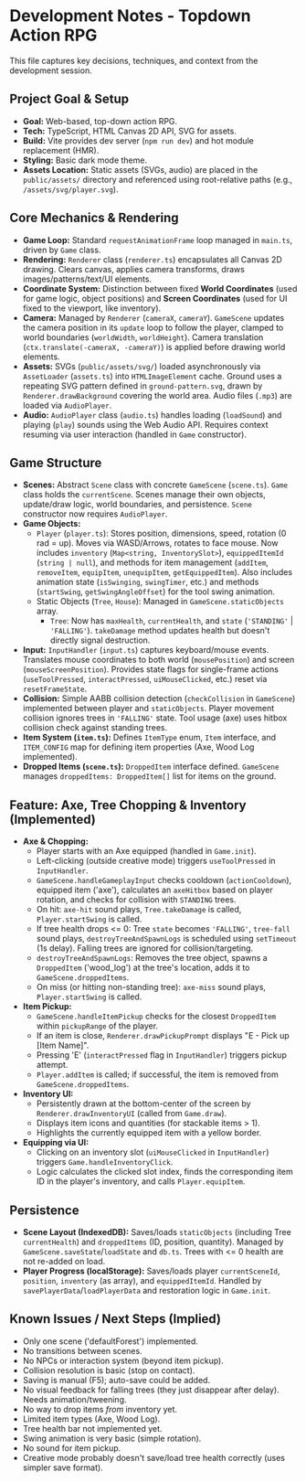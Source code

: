 # Development Notes - Topdown Action RPG

This file captures key decisions, techniques, and context from the development session.

## Project Goal & Setup

*   **Goal:** Web-based, top-down action RPG.
*   **Tech:** TypeScript, HTML Canvas 2D API, SVG for assets.
*   **Build:** Vite provides dev server (`npm run dev`) and hot module replacement (HMR).
*   **Styling:** Basic dark mode theme.
*   **Assets Location:** Static assets (SVGs, audio) are placed in the `public/assets/` directory and referenced using root-relative paths (e.g., `/assets/svg/player.svg`).

## Core Mechanics & Rendering

*   **Game Loop:** Standard `requestAnimationFrame` loop managed in `main.ts`, driven by `Game` class.
*   **Rendering:** `Renderer` class (`renderer.ts`) encapsulates all Canvas 2D drawing. Clears canvas, applies camera transforms, draws images/patterns/text/UI elements.
*   **Coordinate System:** Distinction between fixed **World Coordinates** (used for game logic, object positions) and **Screen Coordinates** (used for UI fixed to the viewport, like inventory).
*   **Camera:** Managed by `Renderer` (`cameraX`, `cameraY`). `GameScene` updates the camera position in its `update` loop to follow the player, clamped to world boundaries (`worldWidth`, `worldHeight`). Camera translation (`ctx.translate(-cameraX, -cameraY)`) is applied before drawing world elements.
*   **Assets:** SVGs (`public/assets/svg/`) loaded asynchronously via `AssetLoader` (`assets.ts`) into `HTMLImageElement` cache. Ground uses a repeating SVG pattern defined in `ground-pattern.svg`, drawn by `Renderer.drawBackground` covering the world area. Audio files (`.mp3`) are loaded via `AudioPlayer`.
*   **Audio:** `AudioPlayer` class (`audio.ts`) handles loading (`loadSound`) and playing (`play`) sounds using the Web Audio API. Requires context resuming via user interaction (handled in `Game` constructor).

## Game Structure

*   **Scenes:** Abstract `Scene` class with concrete `GameScene` (`scene.ts`). `Game` class holds the `currentScene`. Scenes manage their own objects, update/draw logic, world boundaries, and persistence. `Scene` constructor now requires `AudioPlayer`.
*   **Game Objects:**
    *   `Player` (`player.ts`): Stores position, dimensions, speed, rotation (0 rad = up). Moves via WASD/Arrows, rotates to face mouse. Now includes `inventory` (`Map<string, InventorySlot>`), `equippedItemId` (`string | null`), and methods for item management (`addItem`, `removeItem`, `equipItem`, `unequipItem`, `getEquippedItem`). Also includes animation state (`isSwinging`, `swingTimer`, etc.) and methods (`startSwing`, `getSwingAngleOffset`) for the tool swing animation.
    *   Static Objects (`Tree`, `House`): Managed in `GameScene.staticObjects` array.
        *   `Tree`: Now has `maxHealth`, `currentHealth`, and `state` (`'STANDING'` | `'FALLING'`). `takeDamage` method updates health but doesn't directly signal destruction.
*   **Input:** `InputHandler` (`input.ts`) captures keyboard/mouse events. Translates mouse coordinates to both world (`mousePosition`) and screen (`mouseScreenPosition`). Provides state flags for single-frame actions (`useToolPressed`, `interactPressed`, `uiMouseClicked`, etc.) reset via `resetFrameState`.
*   **Collision:** Simple AABB collision detection (`checkCollision` in `GameScene`) implemented between player and `staticObjects`. Player movement collision ignores trees in `'FALLING'` state. Tool usage (axe) uses hitbox collision check against standing trees.
*   **Item System (`item.ts`):** Defines `ItemType` enum, `Item` interface, and `ITEM_CONFIG` map for defining item properties (Axe, Wood Log implemented).
*   **Dropped Items (`scene.ts`):** `DroppedItem` interface defined. `GameScene` manages `droppedItems: DroppedItem[]` list for items on the ground.

## Feature: Axe, Tree Chopping & Inventory (Implemented)

*   **Axe & Chopping:**
    *   Player starts with an Axe equipped (handled in `Game.init`).
    *   Left-clicking (outside creative mode) triggers `useToolPressed` in `InputHandler`.
    *   `GameScene.handleGameplayInput` checks cooldown (`actionCooldown`), equipped item ('axe'), calculates an `axeHitbox` based on player rotation, and checks for collision with `STANDING` trees.
    *   On hit: `axe-hit` sound plays, `Tree.takeDamage` is called, `Player.startSwing` is called.
    *   If tree health drops <= 0: Tree `state` becomes `'FALLING'`, `tree-fall` sound plays, `destroyTreeAndSpawnLogs` is scheduled using `setTimeout` (1s delay). Falling trees are ignored for collision/targeting.
    *   `destroyTreeAndSpawnLogs`: Removes the tree object, spawns a `DroppedItem` ('wood_log') at the tree's location, adds it to `GameScene.droppedItems`.
    *   On miss (or hitting non-standing tree): `axe-miss` sound plays, `Player.startSwing` is called.
*   **Item Pickup:**
    *   `GameScene.handleItemPickup` checks for the closest `DroppedItem` within `pickupRange` of the player.
    *   If an item is close, `Renderer.drawPickupPrompt` displays "E - Pick up [Item Name]".
    *   Pressing 'E' (`interactPressed` flag in `InputHandler`) triggers pickup attempt.
    *   `Player.addItem` is called; if successful, the item is removed from `GameScene.droppedItems`.
*   **Inventory UI:**
    *   Persistently drawn at the bottom-center of the screen by `Renderer.drawInventoryUI` (called from `Game.draw`).
    *   Displays item icons and quantities (for stackable items > 1).
    *   Highlights the currently equipped item with a yellow border.
*   **Equipping via UI:**
    *   Clicking on an inventory slot (`uiMouseClicked` in `InputHandler`) triggers `Game.handleInventoryClick`.
    *   Logic calculates the clicked slot index, finds the corresponding item ID in the player's inventory, and calls `Player.equipItem`.

## Persistence

*   **Scene Layout (IndexedDB):** Saves/loads `staticObjects` (including Tree `currentHealth`) and `droppedItems` (ID, position, quantity). Managed by `GameScene.saveState`/`loadState` and `db.ts`. Trees with <= 0 health are not re-added on load.
*   **Player Progress (localStorage):** Saves/loads player `currentSceneId`, `position`, `inventory` (as array), and `equippedItemId`. Handled by `savePlayerData`/`loadPlayerData` and restoration logic in `Game.init`.

## Known Issues / Next Steps (Implied)

*   Only one scene ('defaultForest') implemented.
*   No transitions between scenes.
*   No NPCs or interaction system (beyond item pickup).
*   Collision resolution is basic (stop on contact).
*   Saving is manual (F5); auto-save could be added.
*   No visual feedback for falling trees (they just disappear after delay). Needs animation/tweening.
*   No way to drop items *from* inventory yet.
*   Limited item types (Axe, Wood Log).
*   Tree health bar not implemented yet.
*   Swing animation is very basic (simple rotation).
*   No sound for item pickup.
*   Creative mode probably doesn't save/load tree health correctly (uses simpler save format). 